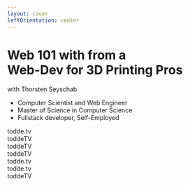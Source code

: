 ```yaml
---
layout: cover
leftOrientation: center
---
```


<h1 class="!text-[2.8rem]">
    Web 101 with <mdi-heart class="complementaryColor" /> from a<br />
    Web-Dev for 3D Printing Pros
</h1>

<div class="flex flex-col relative">
    <div>
        with <span class="color-[#26ab7a]">Thorsten Seyschab</span>
    </div>
    <ul class="absolute top-10 w-100" v-click="1">
        <li><mdi-message-bubble-outline class="baseColor mr-2" /> Computer Scientist and Web Engineer</li>
        <li><mdi-school-outline class="baseColor mr-2" /> Master of Science in Computer Science</li>
        <li><mdi-worker-outline class="baseColor mr-2"/> Fullstack developer, Self-Employed</li>
        <!-- <li>based in Germany</li> -->
    </ul>
    <div
        class="absolute top-0 left-105 px-5 py-2 whitespace-nowrap flex flex-col gap-2"
        v-click="2"
        v-mark="{ at: 2, color: '#26ab7a', type: 'box' }"
    >
        <div class="flex">
            <mdi-web class="baseColor mt-0.5 mr-2" />
            <MyLink to="https://todde.tv/">todde.tv</MyLink>
        </div>
        <div class="flex">
            <mdi-github class="baseColor mt-0.5 mr-2" />
            <MyLink to="https://github.com/toddeTV">toddeTV</MyLink>
        </div>
        <div class="flex">
            <mdi-linkedin class="baseColor mt-0.5 mr-2" />
            <MyLink to="https://www.linkedin.com/in/toddetv/">toddeTV</MyLink>
        </div>
        <div class="flex">
            <simple-icons-x class="baseColor mt-0.5 mr-2" />
            <MyLink to="https://x.com/toddeTV">toddeTV</MyLink>
        </div>
        <div class="flex">
            <!-- TODO wrong discord URI? -->
            <mdi-discord class="baseColor mt-0.5 mr-2" />
            <MyLink to="https://discordapp.com/users/todde.tv/">todde.tv</MyLink>
        </div>
        <div class="flex">
            <simple-icons-bluesky class="baseColor mt-0.5 mr-2" />
            <MyLink to="https://bsky.app/profile/todde.tv">todde.tv</MyLink>
        </div>
        <div class="flex">
            <simple-icons-twitch class="baseColor mt-0.5 mr-2" />
            <MyLink to="https://www.twitch.tv/toddeTV">toddeTV</MyLink>
        </div>
    </div>
</div>

<!--
- You can find me online
- My website is always on the bottom left
- The slides are public - link at the end
-->
